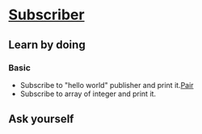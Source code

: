 # [Subscriber](http://wiki.ros.org/ROS/Tutorials/WritingPublisherSubscriber%28c%2B%2B%29)

## Learn by doing
### Basic
- Subscribe to "hello world" publisher and print it.[Pair](./subscriber.md)
- Subscribe to array of integer and print it.

## Ask yourself
